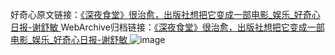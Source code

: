 好奇心原文链接：[《深夜食堂》很治愈，出版社想把它变成一部电影_娱乐_好奇心日报-谢舒敏 ](https://www.qdaily.com/articles/10033.html)
WebArchive归档链接：[《深夜食堂》很治愈，出版社想把它变成一部电影_娱乐_好奇心日报-谢舒敏 ](http://web.archive.org/web/20160405080005/http://www.qdaily.com:80/articles/10033.html)
![image](http://ww3.sinaimg.cn/large/007d5XDply1g3w25ccs2vj30u0452kjl)